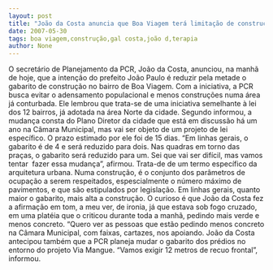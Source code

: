 ```yaml
---
layout: post
title: "João da Costa anuncia que Boa Viagem terá limitação de construção, como os 12 bairros"
date: 2007-05-30
tags: boa viagem,construção,gal costa,joão d,terapia
author: None
---
```

O secret&aacute;rio de Planejamento da PCR, Jo&atilde;o da Costa, anunciou, na manh&atilde; de hoje, que a inten&ccedil;&atilde;o do prefeito Jo&atilde;o Paulo &eacute; reduzir pela metade o gabarito de constru&ccedil;&atilde;o no bairro de Boa Viagem.
Com a iniciativa, a PCR busca evitar o adensamento populacional e menos constru&ccedil;&otilde;es numa &aacute;rea j&aacute; conturbada.
Ele lembrou que trata-se de uma iniciativa semelhante &agrave; lei dos 12 bairros, j&aacute; adotada na &aacute;rea Norte da cidade.
Segundo informou, a mudan&ccedil;a consta do Plano Diretor da cidade que est&aacute; em discuss&atilde;o h&aacute; um ano na C&acirc;mara Municipal, mas vai ser objeto de um projeto de lei espec&iacute;fico. O prazo estimado por ele foi de 15 dias.
&ldquo;Em linhas gerais, o gabarito &eacute; de 4 e ser&aacute; reduzido para dois. Nas quadras em torno das pra&ccedil;as, o gabarito ser&aacute; reduzido para um. Sei que vai ser dif&iacute;cil, mas vamos tentar&nbsp; fazer essa mudan&ccedil;a&rdquo;, afirmou.&nbsp;Trata-de de um termo espec&iacute;fico da arquitetura urbana. Numa constru&ccedil;&atilde;o, &eacute; o conjunto dos par&acirc;metros de ocupa&ccedil;&atilde;o a serem respeitados, espescialmente o n&uacute;mero m&aacute;ximo de pavimentos, e que s&atilde;o estipulados por legisla&ccedil;&atilde;o.&nbsp;Em linhas gerais, quanto maior o gabarito, mais alta a constru&ccedil;&atilde;o.
O curioso &eacute; que Jo&atilde;o da Costa fez a afirma&ccedil;&atilde;o em tom, a meu ver, de ironia, j&aacute; que estava sob fogo cruzado, em uma plat&eacute;ia que o criticou durante toda a manh&atilde;, pedindo mais verde e menos concreto.
&ldquo;Quero ver as pessoas que est&atilde;o pedindo menos concreto na C&acirc;mara Municipal, com faixas, cartazes, nos apoiando.
Jo&atilde;o da Costa antecipou tamb&eacute;m que a PCR planeja mudar o gabarito dos pr&eacute;dios no entorno do projeto Via Mangue. &ldquo;Vamos exigir 12 metros de recuo frontal&rdquo;, informou. 